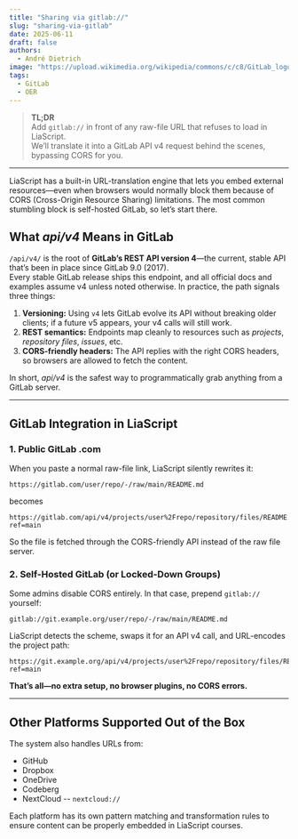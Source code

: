 ```yaml
---
title: "Sharing via gitlab://"
slug: "sharing-via-gitlab"
date: 2025-06-11
draft: false
authors:
  - André Dietrich
image: "https://upload.wikimedia.org/wikipedia/commons/c/c8/GitLab_logo_%282%29.svg"
tags:
  - GitLab
  - OER
---
```


> **TL;DR**  
> Add `gitlab://` in front of any raw-file URL that refuses to load in LiaScript.  
> We’ll translate it into a GitLab API v4 request behind the scenes, bypassing CORS for you.

---

LiaScript has a built-in URL-translation engine that lets you embed external resources—even when browsers would normally block them because of CORS (Cross-Origin Resource Sharing) limitations. The most common stumbling block is self-hosted GitLab, so let’s start there.

## What *api/v4* Means in GitLab

`/api/v4/` is the root of **GitLab’s REST API version 4**—the current, stable API that’s been in place since GitLab 9.0 (2017).<br>
Every stable GitLab release ships this endpoint, and all official docs and examples assume v4 unless noted otherwise. In practice, the path signals three things:

1. **Versioning:** Using `v4` lets GitLab evolve its API without breaking older clients; if a future v5 appears, your v4 calls will still work.  
2. **REST semantics:** Endpoints map cleanly to resources such as *projects*, *repository files*, *issues*, etc.  
3. **CORS-friendly headers:** The API replies with the right CORS headers, so browsers are allowed to fetch the content.

In short, *api/v4* is the safest way to programmatically grab anything from a GitLab server.

---

## GitLab Integration in LiaScript

### 1. Public GitLab .com

When you paste a normal raw-file link, LiaScript silently rewrites it:

```text
https://gitlab.com/user/repo/-/raw/main/README.md
````

becomes

```text
https://gitlab.com/api/v4/projects/user%2Frepo/repository/files/README.md/raw?ref=main
```

So the file is fetched through the CORS-friendly API instead of the raw file server.

### 2. Self-Hosted GitLab (or Locked-Down Groups)

Some admins disable CORS entirely. In that case, prepend `gitlab://` yourself:

```text
gitlab://git.example.org/user/repo/-/raw/main/README.md
```

LiaScript detects the scheme, swaps it for an API v4 call, and URL-encodes the project path:

```text
https://git.example.org/api/v4/projects/user%2Frepo/repository/files/README.md/raw?ref=main
```

**That’s all—no extra setup, no browser plugins, no CORS errors.**

---

## Other Platforms Supported Out of the Box

The system also handles URLs from:

- GitHub
- Dropbox
- OneDrive
- Codeberg
- NextCloud -- `nextcloud://`

Each platform has its own pattern matching and transformation rules to ensure content can be properly embedded in LiaScript courses.